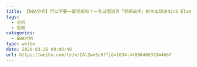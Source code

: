 ```yaml
---
title: 【NBA分析】可以不要一直犯规吗？一名试图消灭「犯规战术」的热血球迷Nick Elam
tags:
  - 分析
  - 观察
categories:
  - NBA分析
type: weibo
date: 2020-03-26 09:09:49
url: https://weibo.com/tv/v/IAlZwvSs0?fid=1034:4486640639344667
---
```


<!-- more -->